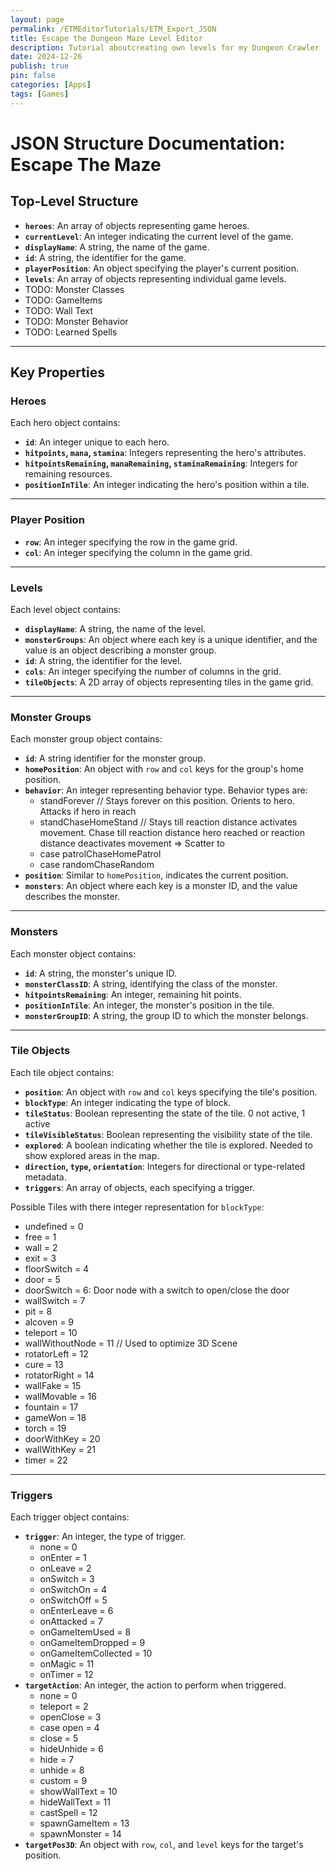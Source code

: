 ```yaml
---
layout: page
permalink: /ETMEditorTutorials/ETM_Export_JSON
title: Escape the Dungeon Maze Level Editor
description: Tutorial aboutcreating own levels for my Dungeon Crawler
date: 2024-12-26
publish: true
pin: false
categories: [Apps]
tags: [Games]
---
```


# JSON Structure Documentation: Escape The Maze

## Top-Level Structure
- **`heroes`**: An array of objects representing game heroes.
- **`currentLevel`**: An integer indicating the current level of the game.
- **`displayName`**: A string, the name of the game.
- **`id`**: A string, the identifier for the game.
- **`playerPosition`**: An object specifying the player's current position.
- **`levels`**: An array of objects representing individual game levels.
- TODO: Monster Classes
- TODO: GameItems
- TODO: Wall Text
- TODO: Monster Behavior
- TODO: Learned Spells

---

## Key Properties

### **Heroes**
Each hero object contains:
- **`id`**: An integer unique to each hero.
- **`hitpoints`, `mana`, `stamina`**: Integers representing the hero's attributes.
- **`hitpointsRemaining`, `manaRemaining`, `staminaRemaining`**: Integers for remaining resources.
- **`positionInTile`**: An integer indicating the hero's position within a tile.

---

### **Player Position**
- **`row`**: An integer specifying the row in the game grid.
- **`col`**: An integer specifying the column in the game grid.

---

### **Levels**
Each level object contains:
- **`displayName`**: A string, the name of the level.
- **`monsterGroups`**: An object where each key is a unique identifier, and the value is an object describing a monster group.
- **`id`**: A string, the identifier for the level.
- **`cols`**: An integer specifying the number of columns in the grid.
- **`tileObjects`**: A 2D array of objects representing tiles in the game grid.

---

### **Monster Groups**
Each monster group object contains:
- **`id`**: A string identifier for the monster group.
- **`homePosition`**: An object with `row` and `col` keys for the group's home position.
- **`behavior`**: An integer representing behavior type. Behavior types are:
  - standForever // Stays forever on this position. Orients to hero. Attacks if hero in reach
  - standChaseHomeStand // Stays till reaction distance activates movement. Chase till reaction distance hero reached or reaction distance deactivates movement => Scatter to
  - case patrolChaseHomePatrol
  - case randomChaseRandom
- **`position`**: Similar to `homePosition`, indicates the current position.
- **`monsters`**: An object where each key is a monster ID, and the value describes the monster.

---

### **Monsters**
Each monster object contains:
- **`id`**: A string, the monster's unique ID.
- **`monsterClassID`**: A string, identifying the class of the monster.
- **`hitpointsRemaining`**: An integer, remaining hit points.
- **`positionInTile`**: An integer, the monster's position in the tile.
- **`monsterGroupID`**: A string, the group ID to which the monster belongs.

---

### **Tile Objects**
Each tile object contains:
- **`position`**: An object with `row` and `col` keys specifying the tile's position.
- **`blockType`**: An integer indicating the type of block.
- **`tileStatus`**: Boolean representing the state of the tile. 0 not active, 1 active
- **`tileVisibleStatus`**: Boolean representing the visibility state of the tile.
- **`explored`**: A boolean indicating whether the tile is explored. Needed to show explored areas in the map.
- **`direction`, `type`, `orientation`**: Integers for directional or type-related metadata.
- **`triggers`**: An array of objects, each specifying a trigger.

Possible Tiles with there integer representation for `blockType`:
- undefined = 0
- free = 1
- wall = 2
- exit = 3
- floorSwitch = 4
- door = 5
- doorSwitch = 6: Door node with a switch to open/close the door
- wallSwitch = 7
- pit = 8
- alcoven = 9
- teleport = 10
- wallWithoutNode = 11 // Used to optimize 3D Scene
- rotatorLeft = 12
- cure = 13
- rotatorRight = 14
- wallFake = 15
- wallMovable = 16
- fountain = 17
- gameWon = 18
- torch = 19
- doorWithKey = 20
- wallWithKey = 21
- timer = 22

---

### **Triggers**
Each trigger object contains:
- **`trigger`**: An integer, the type of trigger.
  - none = 0
  - onEnter = 1
  - onLeave = 2
  - onSwitch = 3
  - onSwitchOn = 4
  - onSwitchOff = 5
  - onEnterLeave = 6
  - onAttacked = 7
  - onGameItemUsed = 8
  - onGameItemDropped = 9
  - onGameItemCollected = 10
  - onMagic = 11
  - onTimer = 12
- **`targetAction`**: An integer, the action to perform when triggered.
  - none = 0
  - teleport = 2
  - openClose = 3
  - case open = 4
  - close = 5
  - hideUnhide = 6
  - hide = 7
  - unhide = 8
  - custom = 9
  - showWallText = 10
  - hideWallText = 11
  - castSpell = 12
  - spawnGameItem = 13
  - spawnMonster = 14
- **`targetPos3D`**: An object with `row`, `col`, and `level` keys for the target's position.
